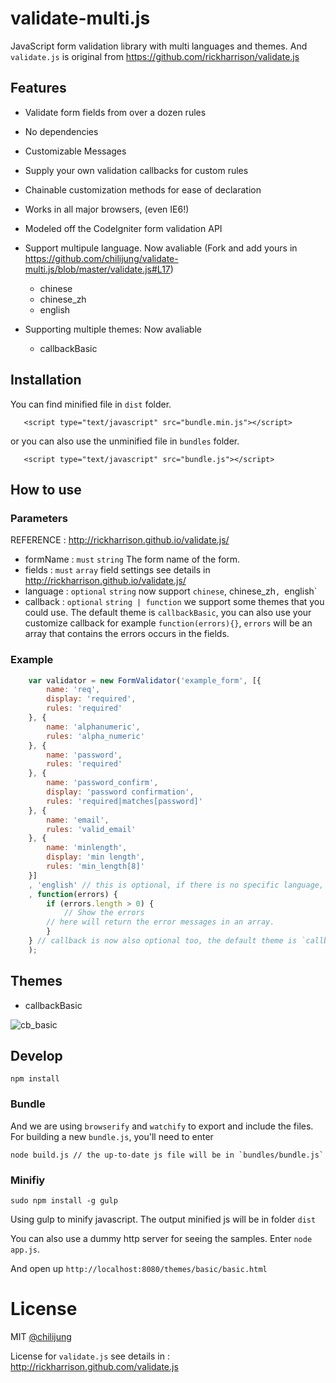 # validate-multi.js

JavaScript form validation library with multi languages and themes. And `validate.js` is original from https://github.com/rickharrison/validate.js

## Features

- Validate form fields from over a dozen rules
- No dependencies
- Customizable Messages
- Supply your own validation callbacks for custom rules
- Chainable customization methods for ease of declaration
- Works in all major browsers, (even IE6!)
- Modeled off the CodeIgniter form validation API
- Support multipule language. Now avaliable (Fork and add yours in https://github.com/chilijung/validate-multi.js/blob/master/validate.js#L17)

	- chinese
	- chinese_zh
	- english

- Supporting multiple themes: Now avaliable

	- callbackBasic

## Installation

You can find minified file in `dist` folder.

``` 
   <script type="text/javascript" src="bundle.min.js"></script>
```

or you can also use the unminified file in `bundles` folder.

```   
   <script type="text/javascript" src="bundle.js"></script>
```

## How to use

### Parameters 

REFERENCE : http://rickharrison.github.io/validate.js/

- formName : `must` `string` The form name of the form.
- fields : `must` `array` field settings see details in http://rickharrison.github.io/validate.js/
- language : `optional` `string` now support `chinese`, chinese_zh`, `english`
- callback : `optional` `string | function`  we support some themes that you could use. The default theme is `callbackBasic`, you can also use your customize callback for example `function(errors){}`, `errors` will be an array that contains the errors occurs in the fields.

### Example

``` javascript
    var validator = new FormValidator('example_form', [{
        name: 'req',
        display: 'required',    
        rules: 'required'
    }, {
        name: 'alphanumeric',
        rules: 'alpha_numeric'
    }, {
        name: 'password',
        rules: 'required'
    }, {
        name: 'password_confirm',
        display: 'password confirmation',
        rules: 'required|matches[password]'
    }, {
        name: 'email',
        rules: 'valid_email'
    }, {
        name: 'minlength',
        display: 'min length',
        rules: 'min_length[8]'
    }]
    , 'english' // this is optional, if there is no specific language, it will default to `english`
    , function(errors) {
        if (errors.length > 0) {
            // Show the errors
	    // here will return the error messages in an array.
        }
    } // callback is now also optional too, the default theme is `callbackBasic`.
    );

```

## Themes

- callbackBasic

![cb_basic](https://raw2.github.com/chilijung/validate-multi.js/master/preview/cb_basic.png)


## Develop

```
npm install
```

### Bundle

And we are using `browserify` and `watchify` to export and include the files. For building a new `bundle.js`, you'll need to enter

```
node build.js // the up-to-date js file will be in `bundles/bundle.js`
```

### Minifiy

```
sudo npm install -g gulp
```

Using gulp to minify javascript. The output minified js will be in folder `dist`

You can also use a dummy http server for seeing the samples. Enter `node app.js`.

And open up `http://localhost:8080/themes/basic/basic.html`



# License 

MIT [@chilijung](http://github.com/chilijung)

License for `validate.js` see details in : http://rickharrison.github.com/validate.js
